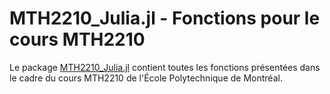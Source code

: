 # MTH2210_Julia.jl - Fonctions pour le cours MTH2210

Le package [MTH2210_Julia.jl](https://github.com/AntoninPaquette/MTH2210_Julia.jl) contient
toutes les fonctions présentées dans le cadre du cours MTH2210 de l'École
Polytechnique de Montréal.
